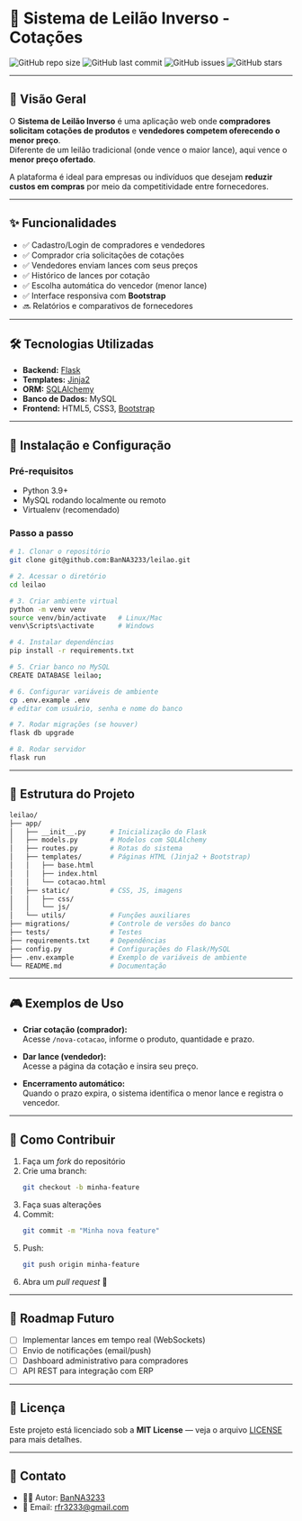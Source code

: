 # 🔄 Sistema de Leilão Inverso - Cotações

![GitHub repo size](https://img.shields.io/github/repo-size/BanNA3233/leilao?color=blue)
![GitHub last commit](https://img.shields.io/github/last-commit/BanNA3233/leilao?color=brightgreen)
![GitHub issues](https://img.shields.io/github/issues/BanNA3233/leilao)
![GitHub stars](https://img.shields.io/github/stars/BanNA3233/leilao?style=social)

---

## 📖 Visão Geral

O **Sistema de Leilão Inverso** é uma aplicação web onde **compradores solicitam cotações de produtos** e **vendedores competem oferecendo o menor preço**.  
Diferente de um leilão tradicional (onde vence o maior lance), aqui vence o **menor preço ofertado**.  

A plataforma é ideal para empresas ou indivíduos que desejam **reduzir custos em compras** por meio da competitividade entre fornecedores.

---

## ✨ Funcionalidades

- ✅ Cadastro/Login de compradores e vendedores  
- ✅ Comprador cria solicitações de cotações  
- ✅ Vendedores enviam lances com seus preços  
- ✅ Histórico de lances por cotação  
- ✅ Escolha automática do vencedor (menor lance)  
- ✅ Interface responsiva com **Bootstrap**  
- 🔜 Relatórios e comparativos de fornecedores  

---

## 🛠️ Tecnologias Utilizadas

- **Backend:** [Flask](https://flask.palletsprojects.com/)  
- **Templates:** [Jinja2](https://jinja.palletsprojects.com/)  
- **ORM:** [SQLAlchemy](https://www.sqlalchemy.org/)  
- **Banco de Dados:** MySQL  
- **Frontend:** HTML5, CSS3, [Bootstrap](https://getbootstrap.com/)  

---

## 🚀 Instalação e Configuração

### Pré-requisitos

- Python 3.9+  
- MySQL rodando localmente ou remoto  
- Virtualenv (recomendado)  

### Passo a passo

```bash
# 1. Clonar o repositório
git clone git@github.com:BanNA3233/leilao.git

# 2. Acessar o diretório
cd leilao

# 3. Criar ambiente virtual
python -m venv venv
source venv/bin/activate   # Linux/Mac
venv\Scripts\activate      # Windows

# 4. Instalar dependências
pip install -r requirements.txt

# 5. Criar banco no MySQL
CREATE DATABASE leilao;

# 6. Configurar variáveis de ambiente
cp .env.example .env
# editar com usuário, senha e nome do banco

# 7. Rodar migrações (se houver)
flask db upgrade

# 8. Rodar servidor
flask run
```

---

## 📂 Estrutura do Projeto

```bash
leilao/
├── app/
│   ├── __init__.py      # Inicialização do Flask
│   ├── models.py        # Modelos com SQLAlchemy
│   ├── routes.py        # Rotas do sistema
│   ├── templates/       # Páginas HTML (Jinja2 + Bootstrap)
│   │   ├── base.html
│   │   ├── index.html
│   │   └── cotacao.html
│   ├── static/          # CSS, JS, imagens
│   │   ├── css/
│   │   └── js/
│   └── utils/           # Funções auxiliares
├── migrations/          # Controle de versões do banco
├── tests/               # Testes
├── requirements.txt     # Dependências
├── config.py            # Configurações do Flask/MySQL
├── .env.example         # Exemplo de variáveis de ambiente
└── README.md            # Documentação
```

---

## 🎮 Exemplos de Uso

- **Criar cotação (comprador):**  
  Acesse `/nova-cotacao`, informe o produto, quantidade e prazo.  

- **Dar lance (vendedor):**  
  Acesse a página da cotação e insira seu preço.  

- **Encerramento automático:**  
  Quando o prazo expira, o sistema identifica o menor lance e registra o vencedor.  

---

## 🤝 Como Contribuir

1. Faça um *fork* do repositório  
2. Crie uma branch:  
   ```bash
   git checkout -b minha-feature
   ```
3. Faça suas alterações  
4. Commit:  
   ```bash
   git commit -m "Minha nova feature"
   ```
5. Push:  
   ```bash
   git push origin minha-feature
   ```
6. Abra um *pull request* 🚀  

---

## 📌 Roadmap Futuro

- [ ] Implementar lances em tempo real (WebSockets)  
- [ ] Envio de notificações (email/push)  
- [ ] Dashboard administrativo para compradores  
- [ ] API REST para integração com ERP  

---

## 📜 Licença

Este projeto está licenciado sob a **MIT License** — veja o arquivo [LICENSE](LICENSE) para mais detalhes.  

---

## 📧 Contato

- 👨‍💻 Autor: [BanNA3233](https://github.com/BanNA3233)  
- 📩 Email: rfr3233@gmail.com  
